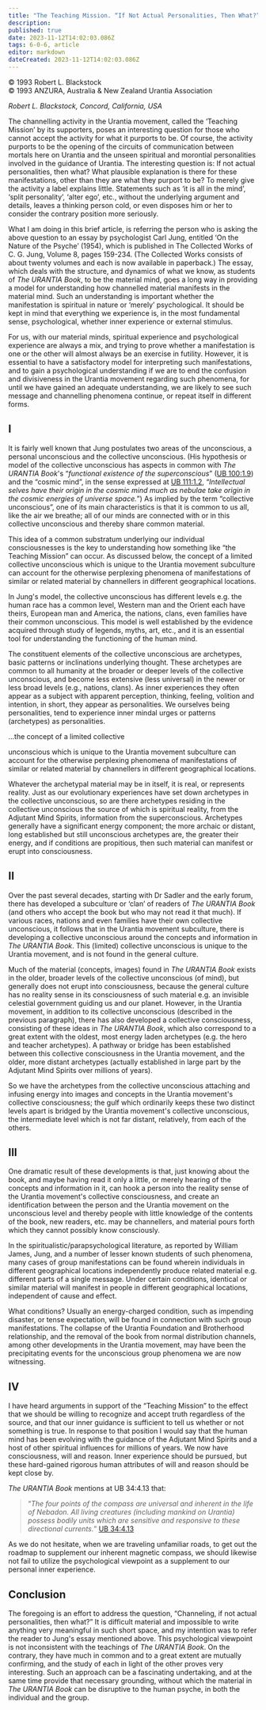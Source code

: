 ```yaml
---
title: "The Teaching Mission. “If Not Actual Personalities, Then What?”"
description: 
published: true
date: 2023-11-12T14:02:03.086Z
tags: 6-0-6, article
editor: markdown
dateCreated: 2023-11-12T14:02:03.086Z
---
```


<p class="v-card v-sheet theme--light gray lighten-3 px-2 py-1">© 1993 Robert L. Blackstock<br>© 1993 ANZURA, Australia & New Zealand Urantia Association</p>

_Robert L. Blackstock, Concord, California, USA_

The channelling activity in the Urantia movement, called the ‘Teaching Mission’ by its supporters, poses an interesting question for those who cannot accept the activity for what it purports to be. Of course, the activity purports to be the opening of the circuits of communication between mortals here on Urantia and the unseen spiritual and morontial personalities involved in the guidance of Urantia. The interesting question is: If not actual personalities, then what? What plausible explanation is there for these manifestations, other than they are what they purport to be? To merely give the activity a label explains little. Statements such as ‘it is all in the mind’, ‘split personality’, ‘alter ego’, etc., without the underlying argument and details, leaves a thinking person cold, or even disposes him or her to consider the contrary position more seriously.

What I am doing in this brief article, is referring the person who is asking the above question to an essay by psychologist Carl Jung, entitled ‘On the Nature of the Psyche’ (1954), which is published in The Collected Works of C. G. Jung, Volume 8, pages 159-234. (The Collected Works consists of about twenty volumes and each is now available in paperback.) The essay, which deals with the structure, and dynamics of what we know, as students of _The URANTIA Book_, to be the material mind, goes a long way in providing a model for understanding how channelled material manifests in the material mind. Such an understanding is important whether the manifestation is spiritual in nature or ‘merely’ psychological. It should be kept in mind that everything we experience is, in the most fundamental sense, psychological, whether inner experience or external stimulus.

For us, with our material minds, spiritual experience and psychological experience are always a mix, and trying to prove whether a manifestation is one or the other will almost always be an exercise in futility. However, it is essential to have a satisfactory model for interpreting such manifestations, and to gain a psychological understanding if we are to end the confusion and divisiveness in the Urantia movement regarding such phenomena, for until we have gained an adequate understanding, we are likely to see such message and channelling phenomena continue, or repeat itself in different forms. 

## I

It is fairly well known that Jung postulates two areas of the unconscious, a personal unconscious and the collective unconscious. (His hypothesis or model of the collective unconscious has aspects in common with _The URANTIA Book_'s “_functional existence of the superconscious_” ([UB 100:1.9](/en/The_Urantia_Book/100#p1_9)) and the “cosmic mind”, in the sense expressed at [UB 111:1.2](/en/The_Urantia_Book/111#p1_2), “_Intellectual selves have their origin in the cosmic mind much as nebulae take origin in the cosmic energies of universe space._”) As implied by the term “collective unconscious”, one of its main characteristics is that it is common to us all, like the air we breathe; all of our minds are connected with or in this collective unconscious and thereby share common material.

This idea of a common substratum underlying our individual consciousnesses is the key to understanding how something like “the Teaching Mission” can occur. As discussed below, the concept of a limited collective unconscious which is unique to the Urantia movement subculture can account for the otherwise perplexing phenomena of manifestations of similar or related material by channellers in different geographical locations.

In Jung's model, the collective unconscious has different levels e.g. the human race has a common level, Western man and the Orient each have theirs, European man and America, the nations, clans, even families have their common unconscious. This model is well established by the evidence acquired through study of legends, myths, art, etc., and it is an essential tool for understanding the functioning of the human mind.

The constituent elements of the collective unconscious are archetypes, basic patterns or inclinations underlying thought. These archetypes are common to all humanity at the broader or deeper levels of the collective unconscious, and become less extensive (less universal) in the newer or less broad levels (e.g., nations, clans). As inner experiences they often appear as a subject with apparent perception, thinking, feeling, volition and intention, in short, they appear as personalities. We ourselves being personalities, tend to experience inner mindal urges or patterns (archetypes) as personalities.

...the concept of a limited collective

unconscious which is unique to the Urantia movement subculture can account for the otherwise perplexing phenomena of manifestations of similar or related material by channellers in different geographical locations.

Whatever the archetypal material may be in itself, it is real, or represents reality. Just as our evolutionary experiences have set down archetypes in the collective unconscious, so are there archetypes residing in the collective unconscious the source of which is spiritual reality, from the Adjutant Mind Spirits, information from the superconscious. Archetypes generally have a significant energy component; the more archaic or distant, long established but still unconscious archetypes are, the greater their energy, and if conditions are propitious, then such material can manifest or erupt into consciousness.

## II

Over the past several decades, starting with Dr Sadler and the early forum, there has developed a subculture or ‘clan’ of readers of _The URANTIA Book_ (and others who accept the book but who may not read it that much). If various races, nations and even families have their own collective unconscious, it follows that in the Urantia movement subculture, there is developing a collective unconscious around the concepts and information in _The URANTIA Book_. This (limited) collective unconscious is unique to the Urantia movement, and is not found in the general culture.

Much of the material (concepts, images) found in _The URANTIA Book_ exists in the older, broader levels of the collective unconscious (of mind), but generally does not erupt into consciousness, because the general culture has no reality sense in its consciousness of such material e.g. an invisible celestial government guiding us and our planet. However, in the Urantia movement, in addition to its collective unconscious (described in the previous paragraph), there has also developed a collective consciousness, consisting of these ideas in _The URANTIA Book_, which also correspond to a great extent with the oldest, most energy laden archetypes (e.g. the hero and teacher archetypes). A pathway or bridge has been established between this collective consciousness in the Urantia movement, and the older, more distant archetypes (actually established in large part by the Adjutant Mind Spirits over millions of years).

So we have the archetypes from the collective unconscious attaching and infusing energy into images and concepts in the Urantia movement's collective consciousness; the gulf which ordinarily keeps these two distinct levels apart is bridged by the Urantia movement's collective unconscious, the intermediate level which is not far distant, relatively, from each of the others.

## III

One dramatic result of these developments is that, just knowing about the book, and maybe having read it only a little, or merely hearing of the concepts and information in it, can hook a person into the reality sense of the Urantia movement's collective consciousness, and create an identification between the person and the Urantia movement on the unconscious level and thereby people with little knowledge of the contents of the book, new readers, etc. may be channellers, and material pours forth which they cannot possibly know consciously.

In the spiritualistic/parapsychological literature, as reported by William James, Jung, and a number of lesser known students of such phenomena, many cases of group manifestations can be found wherein individuals in different geographical locations independently produce related material e.g. different parts of a single message. Under certain conditions, identical or similar material will manifest in people in different geographical locations, independent of cause and effect.

What conditions? Usually an energy-charged condition, such as impending disaster, or tense expectation, will be found in connection with such group manifestations. The collapse of the Urantia Foundation and Brotherhood relationship, and the removal of the book from normal distribution channels, among other developments in the Urantia movement, may have been the precipitating events for the unconscious group phenomena we are now witnessing.

## IV

I have heard arguments in support of the “Teaching Mission” to the effect that we should be willing to recognize and accept truth regardless of the source, and that our inner guidance is sufficient to tell us whether or not something is true. In response to that position I would say that the human mind has been evolving with the guidance of the Adjutant Mind Spirits and a host of other spiritual influences for millions of years. We now have consciousness, will and reason. Inner experience should be pursued, but these hard-gained rigorous human attributes of will and reason should be kept close by.

_The URANTIA Book_ mentions at UB 34:4.13 that:

> “_The four points of the compass are universal and inherent in the life of Nebadon. All living creatures (including mankind on Urantia) possess bodily units which are sensitive and responsive to these directional currents._” [UB 34:4.13](/en/The_Urantia_Book/34#p4_13)

As we do not hesitate, when we are traveling unfamiliar roads, to get out the roadmap to supplement our inherent magnetic compass, we should likewise not fail to utilize the psychological viewpoint as a supplement to our personal inner experience.

## Conclusion

The foregoing is an effort to address the question, “Channeling, if not actual personalities, then what?” It is difficult material and impossible to write anything very meaningful in such short space, and my intention was to refer the reader to Jung's essay mentioned above. This psychological viewpoint is not inconsistent with the teachings of _The URANTIA Book_. On the contrary, they have much in common and to a great extent are mutually confirming, and the study of each in light of the other proves very interesting. Such an approach can be a fascinating undertaking, and at the same time provide that necessary grounding, without which the material in _The URANTIA Book_ can be disruptive to the human psyche, in both the individual and the group.